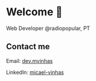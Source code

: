 # Welcome 👋

Web Developer @radiopopular, PT


## Contact me

Email: [dev.mvinhas](mailto:dev.mvinhas@gmail.com)

LinkedIn: [micael-vinhas](https://www.linkedin.com/in/micael-vinhas-74bab1112)
